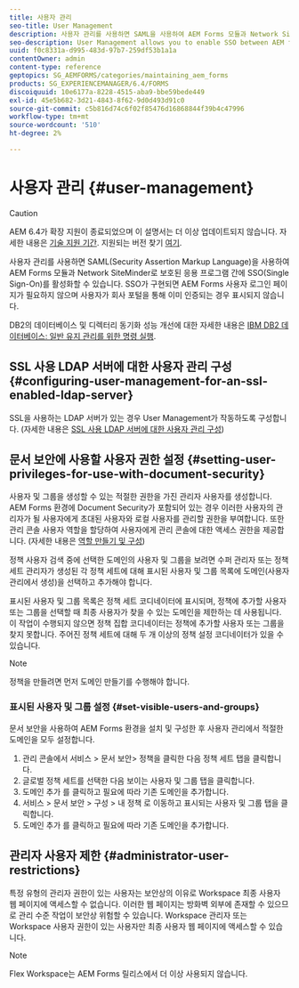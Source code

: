```yaml
---
title: 사용자 관리
seo-title: User Management
description: 사용자 관리를 사용하면 SAML을 사용하여 AEM Forms 모듈과 Network SiteMinder로 보호된 응용 프로그램 간에 SSO를 활성화할 수 있습니다. 이 문서에서는 사용자 관리에 대해 자세히 설명합니다.
seo-description: User Management allows you to enable SSO between AEM forms modules and Netegrity SiteMinder-protected applications by using SAML. This document provides more information about User Management.
uuid: f0c8331a-d995-483d-97b7-259df53b1a1a
contentOwner: admin
content-type: reference
geptopics: SG_AEMFORMS/categories/maintaining_aem_forms
products: SG_EXPERIENCEMANAGER/6.4/FORMS
discoiquuid: 10e6177a-8228-4515-aba9-bbe59bede449
exl-id: 45e5b682-3d21-4843-8f62-9d0d493d91c0
source-git-commit: c5b816d74c6f02f85476d16868844f39b4c47996
workflow-type: tm+mt
source-wordcount: '510'
ht-degree: 2%

---
```


# 사용자 관리 {#user-management}

>[!CAUTION]
>
>AEM 6.4가 확장 지원이 종료되었으며 이 설명서는 더 이상 업데이트되지 않습니다. 자세한 내용은 [기술 지원 기간](https://helpx.adobe.com/kr/support/programs/eol-matrix.html). 지원되는 버전 찾기 [여기](https://experienceleague.adobe.com/docs/).

사용자 관리를 사용하면 SAML(Security Assertion Markup Language)을 사용하여 AEM Forms 모듈과 Network SiteMinder로 보호된 응용 프로그램 간에 SSO(Single Sign-On)를 활성화할 수 있습니다. SSO가 구현되면 AEM Forms 사용자 로그인 페이지가 필요하지 않으며 사용자가 회사 포털을 통해 이미 인증되는 경우 표시되지 않습니다.

DB2의 데이터베이스 및 디렉터리 동기화 성능 개선에 대한 자세한 내용은 [IBM DB2 데이터베이스: 일반 유지 관리를 위한 명령 실행](/help/forms/using/admin-help/ibm-db2-database-running-commands.md#ibm-db2-database-running-commands-for-regular-maintenance).

## SSL 사용 LDAP 서버에 대한 사용자 관리 구성 {#configuring-user-management-for-an-ssl-enabled-ldap-server}

SSL을 사용하는 LDAP 서버가 있는 경우 User Management가 작동하도록 구성합니다. (자세한 내용은 [SSL 사용 LDAP 서버에 대한 사용자 관리 구성](/help/forms/using/admin-help/configure-user-management-ssl-enabled.md#configure-user-management-for-an-ssl-enabled-ldap-server))

## 문서 보안에 사용할 사용자 권한 설정 {#setting-user-privileges-for-use-with-document-security}

사용자 및 그룹을 생성할 수 있는 적절한 권한을 가진 관리자 사용자를 생성합니다. AEM Forms 환경에 Document Security가 포함되어 있는 경우 이러한 사용자의 관리자가 될 사용자에게 초대된 사용자와 로컬 사용자를 관리할 권한을 부여합니다. 또한 관리 콘솔 사용자 역할을 할당하여 사용자에게 관리 콘솔에 대한 액세스 권한을 제공합니다. (자세한 내용은 [역할 만들기 및 구성](/help/forms/using/admin-help/creating-configuring-roles.md#creating-and-configuring-roles))

정책 사용자 검색 중에 선택한 도메인의 사용자 및 그룹을 보려면 수퍼 관리자 또는 정책 세트 관리자가 생성된 각 정책 세트에 대해 표시된 사용자 및 그룹 목록에 도메인(사용자 관리에서 생성)을 선택하고 추가해야 합니다.

표시된 사용자 및 그룹 목록은 정책 세트 코디네이터에 표시되며, 정책에 추가할 사용자 또는 그룹을 선택할 때 최종 사용자가 찾을 수 있는 도메인을 제한하는 데 사용됩니다. 이 작업이 수행되지 않으면 정책 집합 코디네이터는 정책에 추가할 사용자 또는 그룹을 찾지 못합니다. 주어진 정책 세트에 대해 두 개 이상의 정책 설정 코디네이터가 있을 수 있습니다.

>[!NOTE]
>
>정책을 만들려면 먼저 도메인 만들기를 수행해야 합니다.

### 표시된 사용자 및 그룹 설정 {#set-visible-users-and-groups}

문서 보안을 사용하여 AEM Forms 환경을 설치 및 구성한 후 사용자 관리에서 적절한 도메인을 모두 설정합니다.

1. 관리 콘솔에서 서비스 > 문서 보안> 정책을 클릭한 다음 정책 세트 탭을 클릭합니다.
1. 글로벌 정책 세트를 선택한 다음 보이는 사용자 및 그룹 탭을 클릭합니다.
1. 도메인 추가 를 클릭하고 필요에 따라 기존 도메인을 추가합니다.
1. 서비스 > 문서 보안 > 구성 > 내 정책 로 이동하고 표시되는 사용자 및 그룹 탭을 클릭합니다.
1. 도메인 추가 를 클릭하고 필요에 따라 기존 도메인을 추가합니다.

## 관리자 사용자 제한 {#administrator-user-restrictions}

특정 유형의 관리자 권한이 있는 사용자는 보안상의 이유로 Workspace 최종 사용자 웹 페이지에 액세스할 수 없습니다. 이러한 웹 페이지는 방화벽 외부에 존재할 수 있으므로 관리 수준 작업이 보안상 위험할 수 있습니다. Workspace 관리자 또는 Workspace 사용자 권한이 있는 사용자만 최종 사용자 웹 페이지에 액세스할 수 있습니다.

>[!NOTE]
>
>Flex Workspace는 AEM Forms 릴리스에서 더 이상 사용되지 않습니다.
